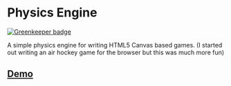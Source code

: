 # Physics Engine

[![Greenkeeper badge](https://badges.greenkeeper.io/phenax/physicsEngine.svg)](https://greenkeeper.io/)

A simple physics engine for writing HTML5 Canvas based games. (I started out writing an air hockey game for the browser but this was much more fun)

## [Demo](http://htmlpreview.github.io/?https://github.com/phenax/physicsEngine/blob/master/index.html)
